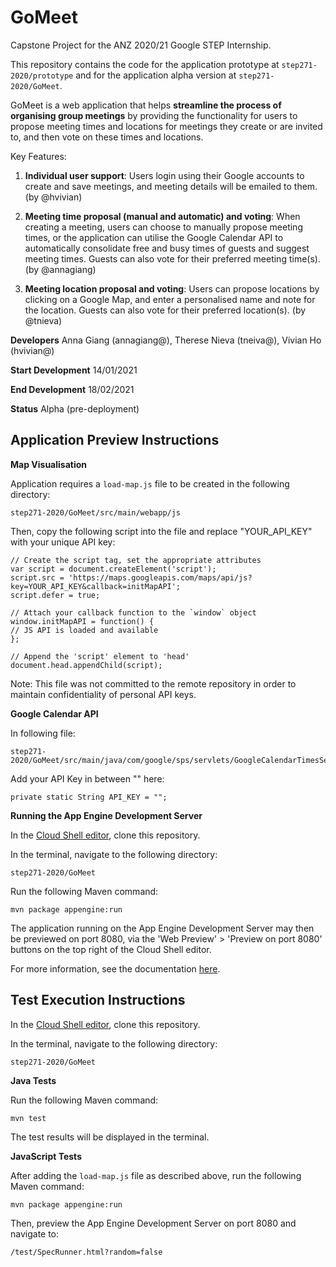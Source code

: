 # GoMeet

Capstone Project for the ANZ 2020/21 Google STEP Internship. 

This repository contains the code for the application prototype at `step271-2020/prototype` and for the application alpha version at `step271-2020/GoMeet`.

GoMeet is a web application that helps **streamline the process of organising group meetings** by providing the functionality for users to propose meeting times and locations for meetings they create or are invited to, and then vote on these times and locations.

Key Features:

1. **Individual user support**: Users login using their Google accounts to create and save meetings, and meeting details will be emailed to them. (by @hvivian)

2. **Meeting time proposal (manual and automatic) and voting**: When creating a meeting, users can choose to manually propose meeting times, or the application can utilise the Google Calendar API to automatically consolidate free and busy times of guests and suggest meeting times. Guests can also vote for their preferred meeting time(s). (by @annagiang)

3. **Meeting location proposal and voting**: Users can propose locations by clicking on a Google Map, and enter a personalised name and note for the location. Guests can also vote for their preferred location(s). (by @tnieva)

**Developers** Anna Giang (annagiang@), Therese Nieva (tneiva@), Vivian Ho (hvivian@)

**Start Development** 14/01/2021

**End Development** 18/02/2021

**Status** Alpha (pre-deployment)

## Application Preview Instructions

**Map Visualisation**

Application requires a `load-map.js` file to be created in the following directory: 

````
step271-2020/GoMeet/src/main/webapp/js
````

Then, copy the following script into the file and replace "YOUR_API_KEY" with your unique API key: 

````
// Create the script tag, set the appropriate attributes
var script = document.createElement('script');
script.src = 'https://maps.googleapis.com/maps/api/js?key=YOUR_API_KEY&callback=initMapAPI';
script.defer = true;

// Attach your callback function to the `window` object
window.initMapAPI = function() {
// JS API is loaded and available
};

// Append the 'script' element to 'head'
document.head.appendChild(script);
````

Note: This file was not committed to the remote repository in order to maintain confidentiality of personal API keys. 

**Google Calendar API**

In following file:

```
step271-2020/GoMeet/src/main/java/com/google/sps/servlets/GoogleCalendarTimesServlet.java
```

Add your API Key in between "" here:

```
private static String API_KEY = "";
```

**Running the App Engine Development Server**

In the [Cloud Shell editor](https://shell.cloud.google.com/?show=ide%2Cterminal), clone this repository.

In the terminal, navigate to the following directory:

```
step271-2020/GoMeet
```

Run the following Maven command:

```
mvn package appengine:run
```

The application running on the App Engine Development Server may then be previewed on port 8080, via the 'Web Preview' > 'Preview on port 8080' buttons on the top right of the Cloud Shell editor.

For more information, see the documentation [here](https://cloud.google.com/appengine/docs/standard/java/using-maven#testing_your_application_with_the_development_server).

## Test Execution Instructions

In the [Cloud Shell editor](https://shell.cloud.google.com/?show=ide%2Cterminal), clone this repository.

In the terminal, navigate to the following directory:

```
step271-2020/GoMeet
```

**Java Tests**

Run the following Maven command:

```
mvn test
```

The test results will be displayed in the terminal.

**JavaScript Tests**

After adding the `load-map.js` file as described above, run the following Maven command: 

```
mvn package appengine:run
```

Then, preview the App Engine Development Server on port 8080 and navigate to: 

````
/test/SpecRunner.html?random=false
````
